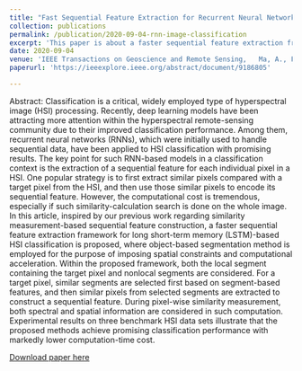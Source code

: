 ```yaml
---
title: "Fast Sequential Feature Extraction for Recurrent Neural Network-based Hyperspectral Image Classification"
collection: publications
permalink: /publication/2020-09-04-rnn-image-classification 
excerpt: 'This paper is about a faster sequential feature extraction framework for long short-term memory (LSTM)-based HSI classification we proposed.'
date: 2020-09-04
venue: 'IEEE Transactions on Geoscience and Remote Sensing,   Ma, A., Filippi, A., Wang, Z., Yin, Z., Huo, D., Li., X., & Guneralp, B.'
paperurl: 'https://ieeexplore.ieee.org/abstract/document/9186805'

---
```

Abstract: Classification is a critical, widely employed type of hyperspectral image (HSI) processing. Recently, deep learning models have been attracting more attention within the hyperspectral remote-sensing community due to their improved classification performance. Among them, recurrent neural networks (RNNs), which were initially used to handle sequential data, have been applied to HSI classification with promising results. The key point for such RNN-based models in a classification context is the extraction of a sequential feature for each individual pixel in a HSI. One popular strategy is to first extract similar pixels compared with a target pixel from the HSI, and then use those similar pixels to encode its sequential feature. However, the computational cost is tremendous, especially if such similarity-calculation search is done on the whole image. In this article, inspired by our previous work regarding similarity measurement-based sequential feature construction, a faster sequential feature extraction framework for long short-term memory (LSTM)-based HSI classification is proposed, where object-based segmentation method is employed for the purpose of imposing spatial constraints and computational acceleration. Within the proposed framework, both the local segment containing the target pixel and nonlocal segments are considered. For a target pixel, similar segments are selected first based on segment-based features, and then similar pixels from selected segments are extracted to construct a sequential feature. During pixel-wise similarity measurement, both spectral and spatial information are considered in such computation. Experimental results on three benchmark HSI data sets illustrate that the proposed methods achieve promising classification performance with markedly lower computation-time cost.

[Download paper here](https://ieeexplore.ieee.org/abstract/document/9186805)
